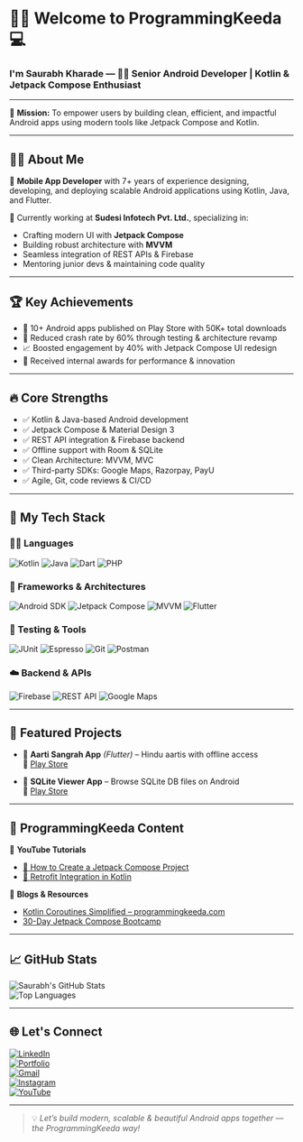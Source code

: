 # 🙋‍♂️ Welcome to ProgrammingKeeda 💻  
### I'm Saurabh Kharade — 👨‍💻 Senior Android Developer | Kotlin & Jetpack Compose Enthusiast

---

🎯 **Mission:** To empower users by building clean, efficient, and impactful Android apps using modern tools like Jetpack Compose and Kotlin.

---

## 👨‍💼 About Me

📱 **Mobile App Developer** with 7+ years of experience designing, developing, and deploying scalable Android applications using Kotlin, Java, and Flutter.

🔧 Currently working at **Sudesi Infotech Pvt. Ltd.**, specializing in:
- Crafting modern UI with **Jetpack Compose**
- Building robust architecture with **MVVM**
- Seamless integration of REST APIs & Firebase
- Mentoring junior devs & maintaining code quality

---

## 🏆 Key Achievements

- 🚀 10+ Android apps published on Play Store with 50K+ total downloads  
- 🎯 Reduced crash rate by 60% through testing & architecture revamp  
- 📈 Boosted engagement by 40% with Jetpack Compose UI redesign  
- 🏅 Received internal awards for performance & innovation  

---

## 🔥 Core Strengths

- ✅ Kotlin & Java-based Android development  
- ✅ Jetpack Compose & Material Design 3  
- ✅ REST API integration & Firebase backend  
- ✅ Offline support with Room & SQLite  
- ✅ Clean Architecture: MVVM, MVC  
- ✅ Third-party SDKs: Google Maps, Razorpay, PayU  
- ✅ Agile, Git, code reviews & CI/CD

---

## 🧰 My Tech Stack

### 👨‍💻 Languages  
![Kotlin](https://img.shields.io/badge/Kotlin-7F52FF?logo=kotlin&logoColor=white)
![Java](https://img.shields.io/badge/Java-007396?logo=java&logoColor=white)
![Dart](https://img.shields.io/badge/Dart-0175C2?logo=dart&logoColor=white)
![PHP](https://img.shields.io/badge/PHP-777BB4?logo=php&logoColor=white)

### 🧱 Frameworks & Architectures  
![Android SDK](https://img.shields.io/badge/Android%20SDK-3DDC84?logo=android&logoColor=white)
![Jetpack Compose](https://img.shields.io/badge/Jetpack%20Compose-4285F4?logo=android&logoColor=white)
![MVVM](https://img.shields.io/badge/MVVM-0080FF?logo=codeforces&logoColor=white)
![Flutter](https://img.shields.io/badge/Flutter-02569B?logo=flutter&logoColor=white)

### 🧪 Testing & Tools  
![JUnit](https://img.shields.io/badge/JUnit-25A162?logo=testinglibrary&logoColor=white)
![Espresso](https://img.shields.io/badge/Espresso-6D4C41?logo=java&logoColor=white)
![Git](https://img.shields.io/badge/Git-F05032?logo=git&logoColor=white)
![Postman](https://img.shields.io/badge/Postman-FF6C37?logo=postman&logoColor=white)

### ☁️ Backend & APIs  
![Firebase](https://img.shields.io/badge/Firebase-FFCA28?logo=firebase&logoColor=black)
![REST API](https://img.shields.io/badge/REST%20API-4CAF50?logo=json&logoColor=white)
![Google Maps](https://img.shields.io/badge/Google%20Maps-4285F4?logo=google-maps&logoColor=white)

---

## 🌟 Featured Projects

- 📱 **Aarti Sangrah App** *(Flutter)* – Hindu aartis with offline access  
  🔗 [Play Store](https://play.google.com/store/apps/details?id=com.do4you.aartisangrah)

- 📱 **SQLite Viewer App** – Browse SQLite DB files on Android  
  🔗 [Play Store](https://play.google.com/store/apps/details?id=com.saurabhgraphics.sqliteviewer)

---

## 📝 ProgrammingKeeda Content

🎥 **YouTube Tutorials**  
- [🔗 How to Create a Jetpack Compose Project](https://www.youtube.com/watch?v=XXXXX)  
- [🔗 Retrofit Integration in Kotlin](https://www.youtube.com/watch?v=XXXXX)

📖 **Blogs & Resources**  
- [Kotlin Coroutines Simplified – programmingkeeda.com](https://programmingkeeda.com/kotlin-coroutines)  
- [30-Day Jetpack Compose Bootcamp](https://programmingkeeda.com/jetpackcomposebootcamp)

---

## 📈 GitHub Stats

![Saurabh's GitHub Stats](https://github-readme-stats.vercel.app/api?username=saurabhkharade&show_icons=true&theme=radical)  
![Top Languages](https://github-readme-stats.vercel.app/api/top-langs/?username=saurabhkharade&layout=compact&theme=radical)

---

## 🌐 Let's Connect

[![LinkedIn](https://img.shields.io/badge/LinkedIn-blue?logo=linkedin&logoColor=white)](https://linkedin.com/in/saurabhkharade)  
[![Portfolio](https://img.shields.io/badge/Portfolio-website-green)](https://saurabhgraphics.in)  
[![Gmail](https://img.shields.io/badge/Email-red?logo=gmail&logoColor=white)](mailto:saurabhkharade2@gmail.com)  
[![Instagram](https://img.shields.io/badge/Instagram-833AB4?logo=instagram&logoColor=white)](https://instagram.com/programmingkeda)  
[![YouTube](https://img.shields.io/badge/YouTube-FF0000?logo=youtube&logoColor=white)](https://www.youtube.com/@ProgrammingKida07)

---

> 💡 *Let’s build modern, scalable & beautiful Android apps together — the ProgrammingKeeda way!*  
